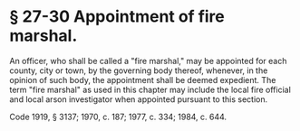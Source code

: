 # § 27-30 Appointment of fire marshal.

<p>An officer, who shall be called a "fire marshal," may be appointed for each county, city or town, by the governing body thereof, whenever, in the opinion of such body, the appointment shall be deemed expedient. The term "fire marshal" as used in this chapter may include the local fire official and local arson investigator when appointed pursuant to this section.</p><p>Code 1919, § 3137; 1970, c. 187; 1977, c. 334; 1984, c. 644.</p>